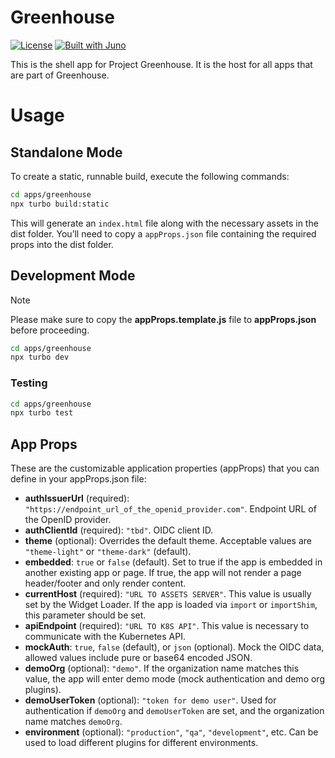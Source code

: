 # Greenhouse

[![License](https://img.shields.io/badge/License-Apache%202.0-blue.svg)](LICENSE)
[![Built with Juno](https://cloudoperators.github.io/juno/built-with-juno.svg)](https://github.com/cloudoperators/juno)

This is the shell app for Project Greenhouse. It is the host for all apps that are part of Greenhouse.

# Usage

## Standalone Mode

To create a static, runnable build, execute the following commands:

```bash
cd apps/greenhouse
npx turbo build:static
```

This will generate an `index.html` file along with the necessary assets in the dist folder. You’ll need to copy a `appProps.json` file containing the required props into the dist folder.

## Development Mode

<!-- add note -->

> [!NOTE]  
> Please make sure to copy the **appProps.template.js** file to **appProps.json** before proceeding.

```bash
cd apps/greenhouse
npx turbo dev
```

### Testing

```bash
cd apps/greenhouse
npx turbo test
```

## App Props

These are the customizable application properties (appProps) that you can define in your appProps.json file:

- **authIssuerUrl** (required): `"https://endpoint_url_of_the_openid_provider.com"`. Endpoint URL of the OpenID provider.
- **authClientId** (required): `"tbd"`. OIDC client ID.
- **theme** (optional): Overrides the default theme. Acceptable values are `"theme-light"` or `"theme-dark"` (default).
- **embedded**: `true` or `false` (default). Set to true if the app is embedded in another existing app or page. If true, the app will not render a page header/footer and only render content.
- **currentHost** (required): `"URL TO ASSETS SERVER"`. This value is usually set by the Widget Loader. If the app is loaded via `import` or `importShim`, this parameter should be set.
- **apiEndpoint** (required): `"URL TO K8S API"`. This value is necessary to communicate with the Kubernetes API.
- **mockAuth**: `true`, `false` (default), or `json` (optional). Mock the OIDC data, allowed values include pure or base64 encoded JSON.
- **demoOrg** (optional): `"demo"`. If the organization name matches this value, the app will enter demo mode (mock authentication and demo org plugins).
- **demoUserToken** (optional): `"token for demo user"`. Used for authentication if `demoOrg` and `demoUserToken` are set, and the organization name matches `demoOrg`.
- **environment** (optional): `"production"`, `"qa"`, `"development"`, etc. Can be used to load different plugins for different environments.
